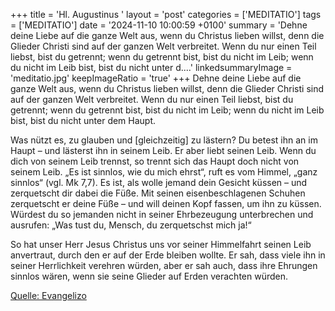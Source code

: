 +++
title = 'Hl. Augustinus  '
layout = 'post'
categories = ['MEDITATIO']
tags = ['MEDITATIO']
date = '2024-11-10 10:00:59 +0100'
summary = 'Dehne deine Liebe auf die ganze Welt aus, wenn du Christus lieben willst, denn die Glieder Christi sind auf der ganzen Welt verbreitet. Wenn du nur einen Teil liebst, bist du getrennt; wenn du getrennt bist, bist du nicht im Leib; wenn du nicht im Leib bist, bist du nicht unter d....'
linkedsummaryImage = 'meditatio.jpg'
keepImageRatio = 'true'
+++
Dehne deine Liebe auf die ganze Welt aus, wenn du Christus lieben willst, denn die Glieder Christi sind auf der ganzen Welt verbreitet. Wenn du nur einen Teil liebst, bist du getrennt; wenn du getrennt bist, bist du nicht im Leib; wenn du nicht im Leib bist, bist du nicht unter dem Haupt.<!--more-->
 
Was nützt es, zu glauben und [gleichzeitig] zu lästern? Du betest ihn an im Haupt – und lästerst ihn in seinem Leib. Er aber liebt seinen Leib. Wenn du dich von seinem Leib trennst, so trennt sich das Haupt doch nicht von seinem Leib. „Es ist sinnlos, wie du mich ehrst“, ruft es vom Himmel, „ganz sinnlos“ (vgl. Mk 7,7). Es ist, als wolle jemand dein Gesicht küssen – und zerquetscht dir dabei die Füße. Mit seinen eisenbeschlagenen Schuhen zerquetscht er deine Füße – und will deinen Kopf fassen, um ihn zu küssen. Würdest du so jemanden nicht in seiner Ehrbezeugung unterbrechen und ausrufen: „Was tust du, Mensch, du zerquetschst mich ja!“
 
So hat unser Herr Jesus Christus uns vor seiner Himmelfahrt seinen Leib anvertraut, durch den er auf der Erde bleiben wollte. Er sah, dass viele ihn in seiner Herrlichkeit verehren würden, aber er sah auch, dass ihre Ehrungen sinnlos wären, wenn sie seine Glieder auf Erden verachten würden.



[Quelle: Evangelizo](https://evangeliumtagfuertag.org/DE/gospel)
